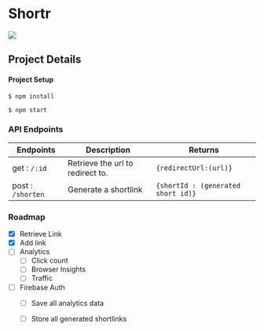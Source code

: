 # Shortr

![](https://shortr.dsen.tech/img/logo.afafeb6b.svg)


## Project Details

#### Project Setup

`$ npm install `

`$ npm start `

### API Endpoints
                    
Endpoints | Description | Returns |
------------ | ------------- | ------- |
| get : `/:id`      | Retrieve the url to redirect to.       | `{redirectUrl:(url)}`
| post : `/shorten`    |  Generate a shortlink     | `{shortId : (generated short id)}`

### Roadmap

- [x] Retrieve Link
- [x] Add link
- [ ] Analytics
    - [ ] Click count
    - [ ] Browser Insights
    - [ ] Traffic 
- [ ] Firebase Auth
    - [ ] Save all analytics data
    - [ ] Store all generated shortlinks
 
